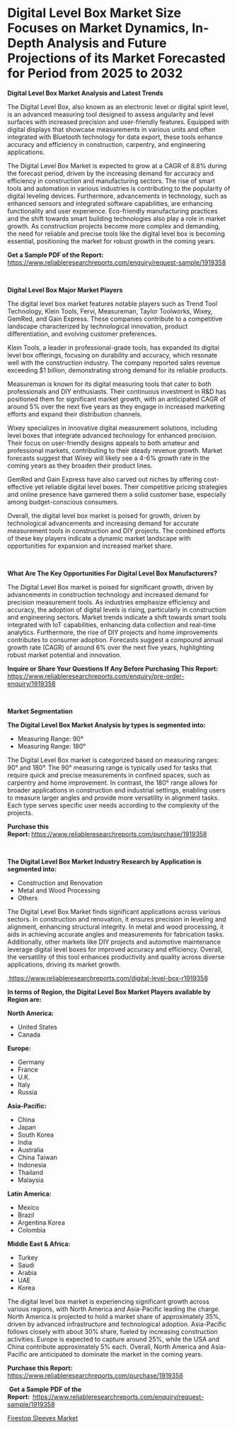 <p><h1>Digital Level Box Market Size Focuses on Market Dynamics, In-Depth Analysis and Future Projections of its Market Forecasted for Period from 2025 to 2032</h1></p><p><strong>Digital Level Box Market Analysis and Latest Trends</strong></p>
<p><p>The Digital Level Box, also known as an electronic level or digital spirit level, is an advanced measuring tool designed to assess angularity and level surfaces with increased precision and user-friendly features. Equipped with digital displays that showcase measurements in various units and often integrated with Bluetooth technology for data export, these tools enhance accuracy and efficiency in construction, carpentry, and engineering applications.</p><p>The Digital Level Box Market is expected to grow at a CAGR of 8.8% during the forecast period, driven by the increasing demand for accuracy and efficiency in construction and manufacturing sectors. The rise of smart tools and automation in various industries is contributing to the popularity of digital leveling devices. Furthermore, advancements in technology, such as enhanced sensors and integrated software capabilities, are enhancing functionality and user experience. Eco-friendly manufacturing practices and the shift towards smart building technologies also play a role in market growth. As construction projects become more complex and demanding, the need for reliable and precise tools like the digital level box is becoming essential, positioning the market for robust growth in the coming years.</p></p>
<p><strong>Get a Sample PDF of the Report:&nbsp;</strong> <a href="https://www.reliableresearchreports.com/enquiry/request-sample/1919358?utm_campaign=2102&utm_medium=2&utm_source=Github&utm_content=ia&utm_term=20022025&utm_id=digital-level-box">https://www.reliableresearchreports.com/enquiry/request-sample/1919358</a></p>
<p>&nbsp;</p>
<p><strong>Digital Level Box Major Market Players</strong></p>
<p><p>The digital level box market features notable players such as Trend Tool Technology, Klein Tools, Fervi, Measureman, Taylor Toolworks, Wixey, GemRed, and Gain Express. These companies contribute to a competitive landscape characterized by technological innovation, product differentiation, and evolving customer preferences.</p><p>Klein Tools, a leader in professional-grade tools, has expanded its digital level box offerings, focusing on durability and accuracy, which resonate well with the construction industry. The company reported sales revenue exceeding $1 billion, demonstrating strong demand for its reliable products.</p><p>Measureman is known for its digital measuring tools that cater to both professionals and DIY enthusiasts. Their continuous investment in R&D has positioned them for significant market growth, with an anticipated CAGR of around 5% over the next five years as they engage in increased marketing efforts and expand their distribution channels.</p><p>Wixey specializes in innovative digital measurement solutions, including level boxes that integrate advanced technology for enhanced precision. Their focus on user-friendly designs appeals to both amateur and professional markets, contributing to their steady revenue growth. Market forecasts suggest that Wixey will likely see a 4-6% growth rate in the coming years as they broaden their product lines.</p><p>GemRed and Gain Express have also carved out niches by offering cost-effective yet reliable digital level boxes. Their competitive pricing strategies and online presence have garnered them a solid customer base, especially among budget-conscious consumers.</p><p>Overall, the digital level box market is poised for growth, driven by technological advancements and increasing demand for accurate measurement tools in construction and DIY projects. The combined efforts of these key players indicate a dynamic market landscape with opportunities for expansion and increased market share.</p></p>
<p>&nbsp;</p>
<p><strong>What Are The Key Opportunities For Digital Level Box Manufacturers?</strong></p>
<p><p>The Digital Level Box market is poised for significant growth, driven by advancements in construction technology and increased demand for precision measurement tools. As industries emphasize efficiency and accuracy, the adoption of digital levels is rising, particularly in construction and engineering sectors. Market trends indicate a shift towards smart tools integrated with IoT capabilities, enhancing data collection and real-time analytics. Furthermore, the rise of DIY projects and home improvements contributes to consumer adoption. Forecasts suggest a compound annual growth rate (CAGR) of around 6% over the next five years, highlighting robust market potential and innovation.</p></p>
<p><strong>Inquire or Share Your Questions If Any Before Purchasing This Report:</strong> <a href="https://www.reliableresearchreports.com/enquiry/pre-order-enquiry/1919358?utm_campaign=2102&utm_medium=2&utm_source=Github&utm_content=ia&utm_term=20022025&utm_id=digital-level-box">https://www.reliableresearchreports.com/enquiry/pre-order-enquiry/1919358</a></p>
<p>&nbsp;</p>
<p><strong>Market Segmentation</strong></p>
<p><strong>The Digital Level Box Market Analysis by types is segmented into:</strong></p>
<p><ul><li>Measuring Range: 90°</li><li>Measuring Range: 180°</li></ul></p>
<p><p>The Digital Level Box market is categorized based on measuring ranges: 90° and 180°. The 90° measuring range is typically used for tasks that require quick and precise measurements in confined spaces, such as carpentry and home improvement. In contrast, the 180° range allows for broader applications in construction and industrial settings, enabling users to measure larger angles and provide more versatility in alignment tasks. Each type serves specific user needs according to the complexity of the projects.</p></p>
<p><strong>Purchase this Report:&nbsp;</strong><a href="https://www.reliableresearchreports.com/purchase/1919358?utm_campaign=2102&utm_medium=2&utm_source=Github&utm_content=ia&utm_term=20022025&utm_id=digital-level-box">https://www.reliableresearchreports.com/purchase/1919358</a></p>
<p>&nbsp;</p>
<p><strong>The Digital Level Box Market Industry Research by Application is segmented into:</strong></p>
<p><ul><li>Construction and Renovation</li><li>Metal and Wood Processing</li><li>Others</li></ul></p>
<p><p>The Digital Level Box Market finds significant applications across various sectors. In construction and renovation, it ensures precision in leveling and alignment, enhancing structural integrity. In metal and wood processing, it aids in achieving accurate angles and measurements for fabrication tasks. Additionally, other markets like DIY projects and automotive maintenance leverage digital level boxes for improved accuracy and efficiency. Overall, the versatility of this tool enhances productivity and quality across diverse applications, driving its market growth.</p></p>
<p><a href="https://www.reliableresearchreports.com/digital-level-box-r1919358?utm_campaign=2102&utm_medium=2&utm_source=Github&utm_content=ia&utm_term=20022025&utm_id=digital-level-box">&nbsp;https://www.reliableresearchreports.com/digital-level-box-r1919358</a></p>
<p><strong>In terms of Region, the Digital Level Box Market Players available by Region are:</strong></p>
<p>
    <p> <strong> North America: </strong>
        <ul>
            <li>United States</li>
            <li>Canada</li>
        </ul>
        </p> 
    <p> <strong> Europe: </strong>
        <ul>
            <li>Germany</li>
            <li>France</li>
            <li>U.K.</li>
            <li>Italy</li>
            <li>Russia</li>
        </ul>
        </p> 
    <p> <strong> Asia-Pacific: </strong>
        <ul>
            <li>China</li>
            <li>Japan</li>
            <li>South Korea</li>
            <li>India</li>
            <li>Australia</li>
            <li>China Taiwan</li>
            <li>Indonesia</li>
            <li>Thailand</li>
            <li>Malaysia</li>
        </ul>
        </p> 
    <p> <strong> Latin America: </strong>
        <ul>
            <li>Mexico</li>
            <li>Brazil</li>
            <li>Argentina Korea</li>
            <li>Colombia</li>
        </ul>
        </p> 
    <p> <strong> Middle East & Africa: </strong>
        <ul>
            <li>Turkey</li>
            <li>Saudi</li>
            <li>Arabia</li>
            <li>UAE</li>
            <li>Korea</li>
        </ul>
    </p>
    </p>
<p><p>The digital level box market is experiencing significant growth across various regions, with North America and Asia-Pacific leading the charge. North America is projected to hold a market share of approximately 35%, driven by advanced infrastructure and technological adoption. Asia-Pacific follows closely with about 30% share, fueled by increasing construction activities. Europe is expected to capture around 25%, while the USA and China contribute approximately 5% each. Overall, North America and Asia-Pacific are anticipated to dominate the market in the coming years.</p></p>
<p><strong>Purchase this Report: </strong><a href="https://www.reliableresearchreports.com/purchase/1919358?utm_campaign=2102&utm_medium=2&utm_source=Github&utm_content=ia&utm_term=20022025&utm_id=digital-level-box">https://www.reliableresearchreports.com/purchase/1919358</a></p>
<p>&nbsp;<strong>Get a Sample PDF of the Report:&nbsp;&nbsp;</strong><a href="https://www.reliableresearchreports.com/enquiry/request-sample/1919358?utm_campaign=2102&utm_medium=2&utm_source=Github&utm_content=ia&utm_term=20022025&utm_id=digital-level-box">https://www.reliableresearchreports.com/enquiry/request-sample/1919358</a></p>
<p><strong></strong></p>
<p><p><a href="https://github.com/ygfu6u/Market-Research-Report-List-1/blob/main/firestop-sleeves-market.md?utm_campaign=2102&utm_medium=2&utm_source=Github&utm_content=ia&utm_term=20022025&utm_id=digital-level-box">Firestop Sleeves Market</a></p></p>